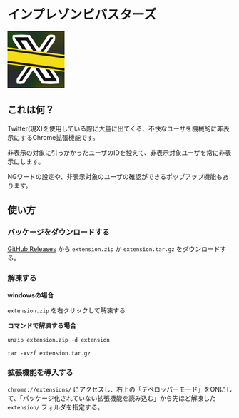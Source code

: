 # インプレゾンビバスターズ

![icon](./public/icon128.png)

## これは何？

Twitter(現X)を使用している際に大量に出てくる、不快なユーザを機械的に非表示にするChrome拡張機能です。

非表示の対象に引っかかったユーザのIDを控えて、非表示対象ユーザを常に非表示にします。

NGワードの設定や、非表示対象のユーザの確認ができるポップアップ機能もあります。

## 使い方

### パッケージをダウンロードする

[GitHub Releases](https://github.com/PigeonsHouse/impre-zombie-busters/releases/latest) から `extension.zip` か `extension.tar.gz` をダウンロードする。

### 解凍する

**windowsの場合**

`extension.zip` を右クリックして解凍する

**コマンドで解凍する場合**

```
unzip extension.zip -d extension
```

```
tar -xvzf extension.tar.gz
```

### 拡張機能を導入する

`chrome://extensions/` にアクセスし、右上の「デベロッパーモード」をONにして、「パッケージ化されていない拡張機能を読み込む」から先ほど解凍した `extension/` フォルダを指定する。
